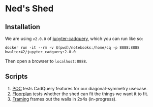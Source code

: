 # Ned's Shed

## Installation

We are using `v2.0.0` of [jupyter-cadquery](https://github.com/bernhard-42/jupyter-cadquery), which you can run like so:

```
docker run -it --rm -v $(pwd)/notebooks:/home/cq -p 8888:8888 bwalter42/jupyter_cadquery:2.0.0
```

Then open a browser to `localhost:8888`.

## Scripts

1. [POC](notebooks/POC.ipynb) tests CadQuery features for our diagonal-symmetry usecase.
2. [Floorplan](notebooks/Floorplan.ipynb) tests whether the shed can fit the things we want it to fit.
3. [Framing](notebooks/Framing.ipynb) frames out the walls in 2x4s (in-progress).
